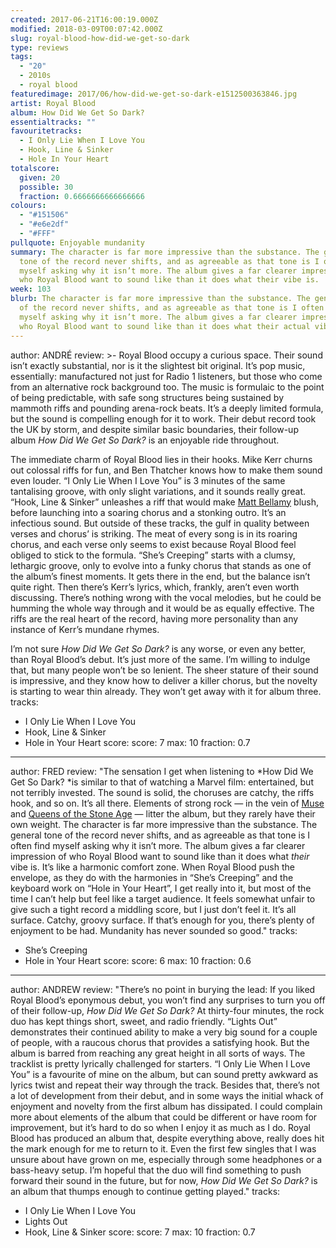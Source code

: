 ```yaml
---
created: 2017-06-21T16:00:19.000Z
modified: 2018-03-09T00:07:42.000Z
slug: royal-blood-how-did-we-get-so-dark
type: reviews
tags:
  - "20"
  - 2010s
  - royal blood
featuredimage: 2017/06/how-did-we-get-so-dark-e1512500363846.jpg
artist: Royal Blood
album: How Did We Get So Dark?
essentialtracks: ""
favouritetracks:
  - I Only Lie When I Love You
  - Hook, Line & Sinker
  - Hole In Your Heart
totalscore:
  given: 20
  possible: 30
  fraction: 0.6666666666666666
colours:
  - "#151506"
  - "#e6e2df"
  - "#FFF"
pullquote: Enjoyable mundanity
summary: The character is far more impressive than the substance. The general
  tone of the record never shifts, and as agreeable as that tone is I often find
  myself asking why it isn’t more. The album gives a far clearer impression of
  who Royal Blood want to sound like than it does what their vibe is.
week: 103
blurb: The character is far more impressive than the substance. The general tone
  of the record never shifts, and as agreeable as that tone is I often find
  myself asking why it isn’t more. The album gives a far clearer impression of
  who Royal Blood want to sound like than it does what their actual vibe is.
---
```

author: ANDRÉ
review: >-
  Royal Blood occupy a curious space. Their sound isn’t exactly substantial, nor
  is it the slightest bit original. It’s pop music, essentially: manufactured
  not just for Radio 1 listeners, but those who come from an alternative rock
  background too. The music is formulaic to the point of being predictable, with
  safe song structures being sustained by mammoth riffs and pounding arena-rock
  beats. It’s a deeply limited formula, but the sound is compelling enough for
  it to work. Their debut record took the UK by storm, and despite similar basic
  boundaries, their follow-up album *How Did We Get So Dark?* is an enjoyable
  ride throughout.

  The immediate charm of Royal Blood lies in their hooks. Mike Kerr churns out colossal riffs for fun, and Ben Thatcher knows how to make them sound even louder. “I Only Lie When I Love You” is 3 minutes of the same tantalising groove, with only slight variations, and it sounds really great. “Hook, Line & Sinker” unleashes a riff that would make [Matt Bellamy](<https://www.youtube.com/watch?v=e2HYpLLL9c8>) blush, before launching into a soaring chorus and a stonking outro. It’s an infectious sound. But outside of these tracks, the gulf in quality between verses and chorus’ is striking. The meat of every song is in its roaring chorus, and each verse only seems to exist because Royal Blood feel obliged to stick to the formula. “She’s Creeping” starts with a clumsy, lethargic groove, only to evolve into a funky chorus that stands as one of the album’s finest moments. It gets there in the end, but the balance isn’t quite right. Then there’s Kerr’s lyrics, which, frankly, aren’t even worth discussing. There’s nothing wrong with the vocal melodies, but he could be humming the whole way through and it would be as equally effective. The riffs are the real heart of the record, having more personality than any instance of Kerr’s mundane rhymes.

  I’m not sure *How Did We Get So Dark?* is any worse, or even any better, than Royal Blood’s debut. It’s just more of the same. I’m willing to indulge that, but many people won’t be so lenient. The sheer stature of their sound is impressive, and they know how to deliver a killer chorus, but the novelty is starting to wear thin already. They won’t get away with it for album three.
tracks:
  - I Only Lie When I Love You
  - ­Hook, Line &amp; Sinker
  - ­Hole in Your Heart
score:
  score: 7
  max: 10
  fraction: 0.7
---
author: FRED
review: "The sensation I get when listening to *How Did We Get So Dark? *is
  similar to that of watching a Marvel film: entertained, but not terribly
  invested. The sound is solid, the choruses are catchy, the riffs hook, and so
  on. It’s all there. Elements of strong rock — in the vein of
  [Muse](<reviews/muse-origin-of-symmetry/>) and [Queens
  of the Stone Age](<reviews/like-clockwork/>) — litter
  the album, but they rarely have their own weight. The character is far more
  impressive than the substance. The general tone of the record never shifts,
  and as agreeable as that tone is I often find myself asking why it isn’t more.
  The album gives a far clearer impression of who Royal Blood want to sound like
  than it does what *their* vibe is. It’s like a harmonic comfort zone. When
  Royal Blood push the envelope, as they do with the harmonies in “She’s
  Creeping” and the keyboard work on “Hole in Your Heart”, I get really into it,
  but most of the time I can’t help but feel like a target audience. It feels
  somewhat unfair to give such a tight record a middling score, but I just don’t
  feel it. It’s all surface. Catchy, groovy surface. If that’s enough for you,
  there’s plenty of enjoyment to be had. Mundanity has never sounded so good."
tracks:
  - She’s Creeping
  - ­Hole in Your Heart
score:
  score: 6
  max: 10
  fraction: 0.6
---
author: ANDREW
review: "There’s no point in burying the lead: If you liked Royal Blood’s
  eponymous debut, you won’t find any surprises to turn you off of their
  follow-up, *How Did We Get So Dark?* At thirty-four minutes, the rock duo has
  kept things short, sweet, and radio friendly. “Lights Out” demonstrates their
  continued ability to make a very big sound for a couple of people, with a
  raucous chorus that provides a satisfying hook. But the album is barred from
  reaching any great height in all sorts of ways. The tracklist is pretty
  lyrically challenged for starters. “I Only Lie When I Love You” is a favourite
  of mine on the album, but can sound pretty awkward as lyrics twist and repeat
  their way through the track. Besides that, there’s not a lot of development
  from their debut, and in some ways the initial whack of enjoyment and novelty
  from the first album has dissipated. I could complain more about elements of
  the album that could be different or have room for improvement, but it’s hard
  to do so when I enjoy it as much as I do. Royal Blood has produced an album
  that, despite everything above, really does hit the mark enough for me to
  return to it. Even the first few singles that I was unsure about have grown on
  me, especially through some headphones or a bass-heavy setup. I’m hopeful that
  the duo will find something to push forward their sound in the future, but for
  now, *How Did We Get So Dark?* is an album that thumps enough to continue
  getting played."
tracks:
  - I Only Lie When I Love You
  - ­Lights Out
  - ­Hook, Line &amp; Sinker
score:
  score: 7
  max: 10
  fraction: 0.7
